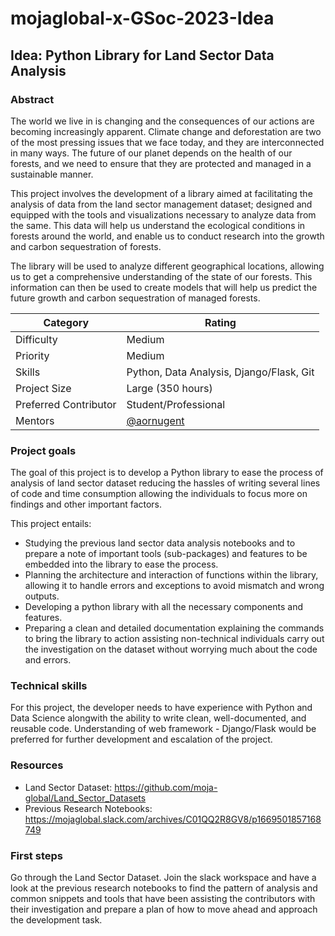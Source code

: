 # mojaglobal-x-GSoc-2023-Idea

## Idea: Python Library for Land Sector Data Analysis

### Abstract

The world we live in is changing and the consequences of our actions are becoming increasingly apparent. Climate change and deforestation are two of the most pressing issues that we face today, and they are interconnected in many ways. The future of our planet depends on the health of our forests, and we need to ensure that they are protected and managed in a sustainable manner.  

This project involves the development of a library aimed at facilitating the analysis of data from the land sector management dataset; designed and equipped with the tools and visualizations necessary to analyze data from the same. This data will help us understand the ecological conditions in forests around the world, and enable us to conduct research into the growth and carbon sequestration of forests.  

The library will be used to analyze different geographical locations, allowing us to get a comprehensive understanding of the state of our forests. This information can then be used to create models that will help us predict the future growth and carbon sequestration of managed forests.


| Category              | Rating                                                                                                                                       |
| --------------------- | -------------------------------------------------------------------------------------------------------------------------------------------- |
| Difficulty            | Medium                                                                                                                                        |
| Priority              | Medium                                                                                                                                       |
| Skills                | Python, Data Analysis, Django/Flask, Git                                                                                                     |
| Project Size          | Large (350 hours)                                                                                                                            |
| Preferred Contributor | Student/Professional                                                                                                                         |
| Mentors               | [@aornugent](https://github.com/aornugent) |

### Project goals

The goal of this project is to develop a Python library to ease the process of analysis of land sector dataset reducing the hassles of writing several lines of code and time consumption allowing the individuals to focus more on findings and other important factors.  

This project entails:

- Studying the previous land sector data analysis notebooks and to prepare a note of important tools (sub-packages) and features to be embedded into the library to ease the process. 
- Planning the architecture and interaction of functions within the library, allowing it to handle errors and exceptions to avoid mismatch and wrong outputs. 
- Developing a python library with all the necessary components and features. 
- Preparing a clean and detailed documentation explaining the commands to bring the library to action assisting non-technical individuals carry out the investigation on the dataset without worrying much about the code and errors. 

### Technical skills

For this project, the developer needs to have experience with Python and Data Science alongwith the ability to write clean, well-documented, and reusable code. Understanding of web framework - Django/Flask would be preferred for further development and escalation of the project. 

### Resources

- Land Sector Dataset: https://github.com/moja-global/Land_Sector_Datasets 
- Previous Research Notebooks: https://mojaglobal.slack.com/archives/C01QQ2R8GV8/p1669501857168749 

### First steps

Go through the Land Sector Dataset. Join the slack workspace and have a look at the previous research notebooks to find the pattern of analysis and common snippets and tools that have been assisting the contributors with their investigation and prepare a plan of how to move ahead and approach the development task.
